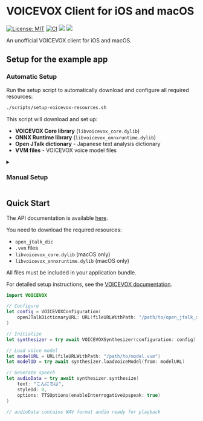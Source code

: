 # VOICEVOX Client for iOS and macOS

[![License: MIT](https://img.shields.io/badge/license-MIT-blue.svg)](https://opensource.org/licenses/MIT)
[![CI](https://github.com/tattn/voicevox-client/actions/workflows/test.yml/badge.svg)](https://github.com/tattn/voicevox-client/actions/workflows/test.yml)
[![](https://img.shields.io/endpoint?url=https%3A%2F%2Fswiftpackageindex.com%2Fapi%2Fpackages%2Ftattn%2Fvoicevox-client%2Fbadge%3Ftype%3Dswift-versions)](https://swiftpackageindex.com/tattn/voicevox-client)
[![](https://img.shields.io/endpoint?url=https%3A%2F%2Fswiftpackageindex.com%2Fapi%2Fpackages%2Ftattn%2Fvoicevox-client%2Fbadge%3Ftype%3Dplatforms)](https://swiftpackageindex.com/tattn/voicevox-client)

An unofficial VOICEVOX client for iOS and macOS.

## Setup for the example app

### Automatic Setup

Run the setup script to automatically download and configure all required resources:

```bash
./scripts/setup-voicevox-resources.sh
```

This script will download and set up:

- **VOICEVOX Core library** (`libvoicevox_core.dylib`)
- **ONNX Runtime library** (`libvoicevox_onnxruntime.dylib`)
- **Open JTalk dictionary** - Japanese text analysis dictionary
- **VVM files** - VOICEVOX voice model files

<details>
<summary><h3>Manual Setup</h3></summary>

If you prefer manual setup, you need to provide and save the resources in `./Example/VOICEVOXExample/lib`:

- **VOICEVOX Core library** (`libvoicevox_core.dylib`)
- **ONNX Runtime library** (`libvoicevox_onnxruntime.1.17.3.dylib`)
- **Open JTalk dictionary** - Japanese text analysis dictionary
- **VVM files** - VOICEVOX voice model files

```
lib
├── libvoicevox_core.dylib
├── libvoicevox_onnxruntime.1.17.3.dylib
├── open_jtalk_dic_utf_8
│   ├── char.bin
│   └── ...
└── vvms
    ├── 0.vvm
    └── ...
```

Refer to the [VOICEVOX documentation](https://github.com/VOICEVOX/voicevox_core/blob/main/docs/guide/user/downloader.md) for details.

</details>

## Quick Start

The API documentation is available [here](https://tattn.github.io/voicevox-client/documentation/voicevox).

You need to download the required resources:

- `open_jtalk_dic`
- `.vvm` files
- `libvoicevox_core.dylib` (macOS only)
- `libvoicevox_onnxruntime.dylib` (macOS only)

All files must be included in your application bundle.

For detailed setup instructions, see the [VOICEVOX documentation](https://github.com/VOICEVOX/voicevox_core/blob/main/docs/guide/user/usage.md).

```swift
import VOICEVOX

// Configure
let config = VOICEVOXConfiguration(
    openJTalkDictionaryURL: URL(fileURLWithPath: "/path/to/open_jtalk_dic")
)

// Initialize
let synthesizer = try await VOICEVOXSynthesizer(configuration: config)

// Load voice model
let modelURL = URL(fileURLWithPath: "/path/to/model.vvm")
let modelID = try await synthesizer.loadVoiceModel(from: modelURL)

// Generate speech
let audioData = try await synthesizer.synthesize(
    text: "こんにちは",
    styleId: 0,
    options: TTSOptions(enableInterrogativeUpspeak: true)
)

// audioData contains WAV format audio ready for playback
```
